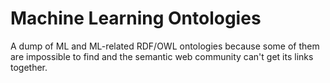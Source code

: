# Machine Learning Ontologies
A dump of ML and ML-related RDF/OWL ontologies because some of them are impossible to find and the semantic web community can't get its links together.
